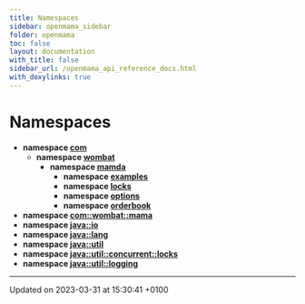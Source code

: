 ```yaml
---
title: Namespaces
sidebar: openmama_sidebar
folder: openmama
toc: false
layout: documentation
with_title: false
sidebar_url: /openmama_api_reference_docs.html
with_doxylinks: true
---
```


# Namespaces




* **namespace [com](namespacecom.html)** 
    * **namespace [wombat](namespacecom_1_1wombat.html)** 
        * **namespace [mamda](namespacecom_1_1wombat_1_1mamda.html)** 
            * **namespace [examples](namespacecom_1_1wombat_1_1mamda_1_1examples.html)** 
            * **namespace [locks](namespacecom_1_1wombat_1_1mamda_1_1locks.html)** 
            * **namespace [options](namespacecom_1_1wombat_1_1mamda_1_1options.html)** 
            * **namespace [orderbook](namespacecom_1_1wombat_1_1mamda_1_1orderbook.html)** 
* **namespace [com::wombat::mama](namespacecom_1_1wombat_1_1mama.html)** 
* **namespace [java::io](namespacejava_1_1io.html)** 
* **namespace [java::lang](namespacejava_1_1lang.html)** 
* **namespace [java::util](namespacejava_1_1util.html)** 
* **namespace [java::util::concurrent::locks](namespacejava_1_1util_1_1concurrent_1_1locks.html)** 
* **namespace [java::util::logging](namespacejava_1_1util_1_1logging.html)** 



-------------------------------

Updated on 2023-03-31 at 15:30:41 +0100
